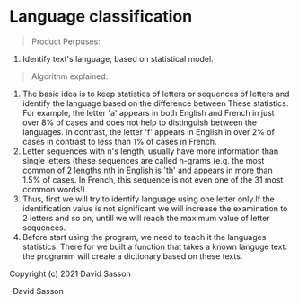 # Language classification

> Product Perpuses:
1. Identify text's language, based on statistical model.

>Algorithm explained:
1. The basic idea is to keep statistics of letters or sequences of letters and identify the language based on the difference between These statistics. For example, the letter 'a' appears in both English and French in just over 8% of cases and does not help to distinguish between the languages. In contrast, the letter 'f' appears in English in over 2% of cases in contrast to less than 1% of cases in French.
2. Letter sequences with n's length, usually have more information than single letters (these sequences are called n-grams (e.g. the most common of 2 lengths nth in English is 'th' and appears in more than 1.5% of cases. In French, this sequence is not even one of the 31 most common words!).
3. Thus, first we will try to identify language using one letter only.If the identification value is not significant we will increase the examination to 2 letters and so on, untill we will reach the maximum value of letter sequences.
4. Before start using the program, we need to teach it the languages statistics. There for we built a function that takes a known languge text. the programm will create a dictionary based on these texts. 
> 

Copyright (c) 2021 David Sasson

-David Sasson
